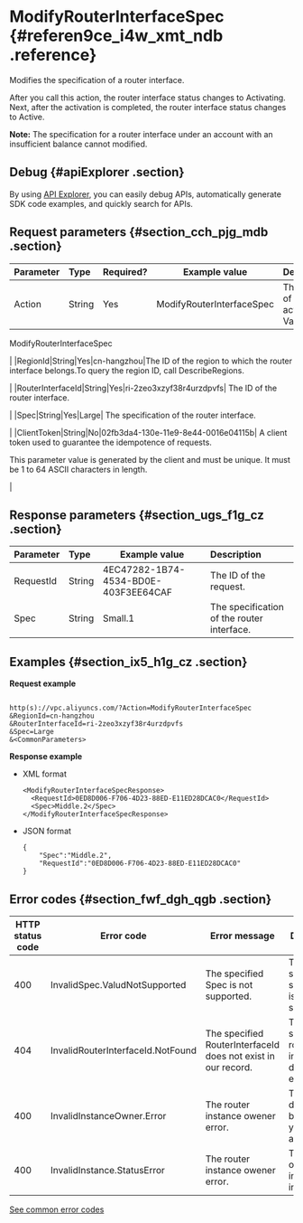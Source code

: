 # ModifyRouterInterfaceSpec {#referen9ce_i4w_xmt_ndb .reference}

Modifies the specification of a router interface.

After you call this action, the router interface status changes to Activating. Next, after the activation is completed, the router interface status changes to Active.

**Note:** The specification for a router interface under an account with an insufficient balance cannot modified.

## Debug {#apiExplorer .section}

By using [API Explorer](https://api.aliyun.com/#product=Vpc&api=DescribeVpcAttribute), you can easily debug APIs, automatically generate SDK code examples, and quickly search for APIs.

## Request parameters {#section_cch_pjg_mdb .section}

|Parameter|Type|Required?|Example value|Description|
|:--------|:---|:--------|-------------|:----------|
|Action|String|Yes|ModifyRouterInterfaceSpec| The name of this action. Value: 

 ModifyRouterInterfaceSpec

 |
|RegionId|String|Yes|cn-hangzhou|The ID of the region to which the router interface belongs.To query the region ID, call DescribeRegions.

|
|RouterInterfaceId|String|Yes|ri-2zeo3xzyf38r4urzdpvfs| The ID of the router interface.

 |
|Spec|String|Yes|Large| The specification of the router interface.

 |
|ClientToken|String|No|02fb3da4-130e-11e9-8e44-0016e04115b| A client token used to guarantee the idempotence of requests.

 This parameter value is generated by the client and must be unique. It must be 1 to 64 ASCII characters in length.

 |

## Response parameters {#section_ugs_f1g_cz .section}

|Parameter|Type|Example value|Description|
|:--------|:---|-------------|:----------|
|RequestId|String|4EC47282-1B74-4534-BD0E-403F3EE64CAF|The ID of the request.|
|Spec|String|Small.1|The specification of the router interface.|

## Examples {#section_ix5_h1g_cz .section}

**Request example**

``` {#createVPCpub}

http(s)://vpc.aliyuncs.com/?Action=ModifyRouterInterfaceSpec
&RegionId=cn-hangzhou
&RouterInterfaceId=ri-2zeo3xzyf38r4urzdpvfs
&Spec=Large
&<CommonParameters>

```

**Response example**

-   XML format

    ``` {#xml_return_success_demo}
    <ModifyRouterInterfaceSpecResponse>
      <RequestId>0ED8D006-F706-4D23-88ED-E11ED28DCAC0</RequestId>
      <Spec>Middle.2</Spec>
    </ModifyRouterInterfaceSpecResponse>
    
    ```

-   JSON format

    ``` {#json_return_success_demo}
    {
    	"Spec":"Middle.2",
    	"RequestId":"0ED8D006-F706-4D23-88ED-E11ED28DCAC0"
    }
    ```


## Error codes {#section_fwf_dgh_qgb .section}

|HTTP status code|Error code|Error message|Description|
|----------------|----------|-------------|-----------|
|400|InvalidSpec.ValudNotSupported|The specified Spec is not supported.|The specified specification is not supported.|
|404|InvalidRouterInterfaceId.NotFound|The specified RouterInterfaceId does not exist in our record.|The specified router interface does not exist.|
|400|InvalidInstanceOwner.Error|The router instance owener error.|The router does not belong to your account.|
|400|InvalidInstance.StatusError|The router instance owener error.|The status of the router interface is invalid.|

[See common error codes](https://error-center.aliyun.com/status/product/Vpc)

